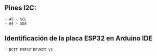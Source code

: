 ## Pines I2C:
	- A5 - SCL
	- A4 - SDA
## Identificación de la placa ESP32 en Arduino IDE
	- DOIT ESP32 DEVKIT V1
